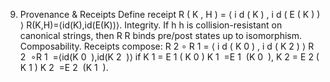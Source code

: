 9. Provenance & Receipts
Define receipt 
R
(
K
,
H
)
=
⟨
i
d
(
K
)
,
i
d
(
E
(
K
)
)
⟩
R(K,H)=⟨id(K),id(E(K))⟩.
Integrity. If 
h
h is collision-resistant on canonical strings, then 
R
R binds pre/post states up to isomorphism.
Composability. Receipts compose: 
R
2
∘
R
1
=
⟨
i
d
(
K
0
)
,
i
d
(
K
2
)
⟩
R 
2
​
 ∘R 
1
​
 =⟨id(K 
0
​
 ),id(K 
2
​
 )⟩ if 
K
1
=
E
1
(
K
0
)
K 
1
​
 =E 
1
​
 (K 
0
​
 ), 
K
2
=
E
2
(
K
1
)
K 
2
​
 =E 
2
​
 (K 
1
​
 ).

